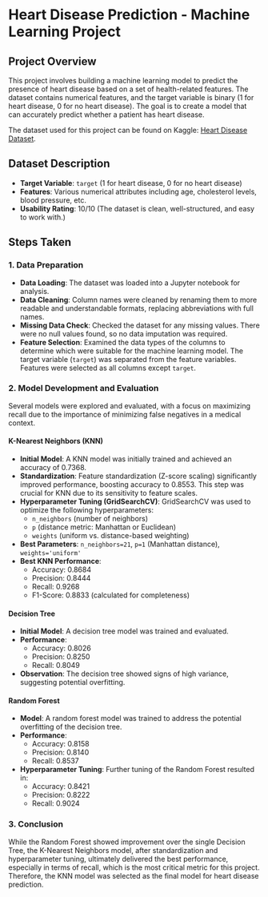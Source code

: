 # Heart Disease Prediction - Machine Learning Project

## **Project Overview**

This project involves building a machine learning model to predict the presence of heart disease based on a set of health-related features. The dataset contains numerical features, and the target variable is binary (1 for heart disease, 0 for no heart disease). The goal is to create a model that can accurately predict whether a patient has heart disease.

The dataset used for this project can be found on Kaggle: [Heart Disease Dataset](https://www.kaggle.com/datasets/yasserh/heart-disease-dataset/data).

## **Dataset Description**

- **Target Variable**: `target` (1 for heart disease, 0 for no heart disease)
- **Features**: Various numerical attributes including age, cholesterol levels, blood pressure, etc.
- **Usability Rating**: 10/10 (The dataset is clean, well-structured, and easy to work with.)

## **Steps Taken**

### **1. Data Preparation**

- **Data Loading**: The dataset was loaded into a Jupyter notebook for analysis.
- **Data Cleaning**: Column names were cleaned by renaming them to more readable and understandable formats, replacing abbreviations with full names.
- **Missing Data Check**: Checked the dataset for any missing values. There were no null values found, so no data imputation was required.
- **Feature Selection**: Examined the data types of the columns to determine which were suitable for the machine learning model. The target variable (`target`) was separated from the feature variables. Features were selected as all columns except `target`.

### **2. Model Development and Evaluation**

Several models were explored and evaluated, with a focus on maximizing recall due to the importance of minimizing false negatives in a medical context.

#### **K-Nearest Neighbors (KNN)**

- **Initial Model**:  A KNN model was initially trained and achieved an accuracy of 0.7368.
- **Standardization**: Feature standardization (Z-score scaling) significantly improved performance, boosting accuracy to 0.8553. This step was crucial for KNN due to its sensitivity to feature scales.
- **Hyperparameter Tuning (GridSearchCV)**:  GridSearchCV was used to optimize the following hyperparameters:
    - `n_neighbors` (number of neighbors)
    - `p` (distance metric: Manhattan or Euclidean)
    - `weights` (uniform vs. distance-based weighting)
- **Best Parameters**: `n_neighbors=21`, `p=1` (Manhattan distance), `weights='uniform'`
- **Best KNN Performance**:
    - Accuracy: 0.8684
    - Precision: 0.8444
    - Recall: 0.9268
    - F1-Score: 0.8833 (calculated for completeness)

#### **Decision Tree**

- **Initial Model**: A decision tree model was trained and evaluated.
- **Performance**:
    - Accuracy: 0.8026
    - Precision: 0.8250
    - Recall: 0.8049
- **Observation**: The decision tree showed signs of high variance, suggesting potential overfitting.

#### **Random Forest**

- **Model**: A random forest model was trained to address the potential overfitting of the decision tree.
- **Performance**:
    - Accuracy: 0.8158
    - Precision: 0.8140
    - Recall: 0.8537
- **Hyperparameter Tuning**:  Further tuning of the Random Forest resulted in:
    - Accuracy: 0.8421
    - Precision: 0.8222
    - Recall: 0.9024

### **3. Conclusion**

While the Random Forest showed improvement over the single Decision Tree, the K-Nearest Neighbors model, after standardization and hyperparameter tuning, ultimately delivered the best performance, especially in terms of recall, which is the most critical metric for this project.  Therefore, the KNN model was selected as the final model for heart disease prediction.
